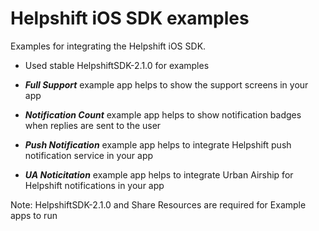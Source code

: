 Helpshift iOS SDK examples
=========================

Examples for integrating the Helpshift iOS SDK.

* Used stable HelpshiftSDK-2.1.0 for examples

* ***Full Support*** example app helps to show the support screens in your app

* ***Notification Count*** example app helps to show notification badges when replies are sent to the user  

* ***Push Notification*** example app helps to integrate Helpshift push notification service in your app

* ***UA Noticitation*** example app helps to integrate Urban Airship for Helpshift notifications in your app


Note: HelpshiftSDK-2.1.0 and Share Resources are required for Example apps to run

